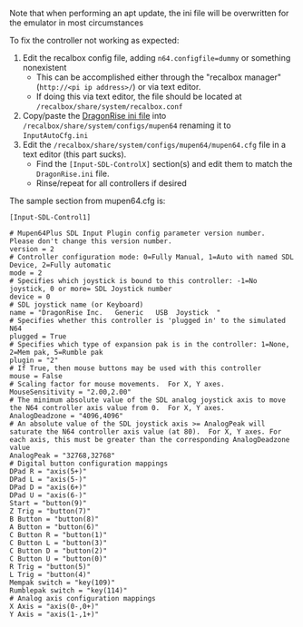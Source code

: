 Note that when performing an apt update, the ini file will be overwritten for the emulator in most circumstances

To fix the controller not working as expected:
1. Edit the recalbox config file, adding `n64.configfile=dummy` or something nonexistent
    - This can be accomplished either through the "recalbox manager" (`http://<pi ip address>/`) or via text editor.
    - If doing this via text editor, the file should be located at `/recalbox/share/system/recalbox.conf`
2. Copy/paste the [DragonRise ini file](DragonRise.ini) into `/recalbox/share/system/configs/mupen64` renaming it to `InputAutoCfg.ini` 
3. Edit the `/recalbox/share/system/configs/mupen64/mupen64.cfg` file in a text editor (this part sucks). 
    - Find the `[Input-SDL-ControlX]` section(s) and edit them to match the `DragonRise.ini` file.
    - Rinse/repeat for all controllers if desired
  
The sample section from mupen64.cfg is:
```
[Input-SDL-Control1]

# Mupen64Plus SDL Input Plugin config parameter version number.  Please don't change this version number.
version = 2
# Controller configuration mode: 0=Fully Manual, 1=Auto with named SDL Device, 2=Fully automatic
mode = 2
# Specifies which joystick is bound to this controller: -1=No joystick, 0 or more= SDL Joystick number
device = 0
# SDL joystick name (or Keyboard)
name = "DragonRise Inc.   Generic   USB  Joystick  "
# Specifies whether this controller is 'plugged in' to the simulated N64
plugged = True
# Specifies which type of expansion pak is in the controller: 1=None, 2=Mem pak, 5=Rumble pak
plugin = "2"
# If True, then mouse buttons may be used with this controller
mouse = False
# Scaling factor for mouse movements.  For X, Y axes.
MouseSensitivity = "2.00,2.00"
# The minimum absolute value of the SDL analog joystick axis to move the N64 controller axis value from 0.  For X, Y axes.
AnalogDeadzone = "4096,4096"
# An absolute value of the SDL joystick axis >= AnalogPeak will saturate the N64 controller axis value (at 80).  For X, Y axes. For each axis, this must be greater than the corresponding AnalogDeadzone value
AnalogPeak = "32768,32768"
# Digital button configuration mappings
DPad R = "axis(5+)"
DPad L = "axis(5-)"
DPad D = "axis(6+)"
DPad U = "axis(6-)"
Start = "button(9)"
Z Trig = "button(7)"
B Button = "button(8)"
A Button = "button(6)"
C Button R = "button(1)"
C Button L = "button(3)"
C Button D = "button(2)"
C Button U = "button(0)"
R Trig = "button(5)"
L Trig = "button(4)"
Mempak switch = "key(109)"
Rumblepak switch = "key(114)"
# Analog axis configuration mappings
X Axis = "axis(0-,0+)"
Y Axis = "axis(1-,1+)"
